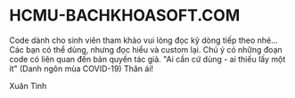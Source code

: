 # HCMU-BACHKHOASOFT.COM
Code dành cho sinh viên tham khảo vui lòng đọc kỹ dòng tiếp theo nhé...
Các bạn có thể dùng, nhưng đọc hiểu và custom lại.
Chú ý có những đoạn code có liên quan đến bản quyền tác giả.
"Ai cần cứ dùng - ai thiếu lấy một ít" (Danh ngôn mùa COVID-19)
Thân ái!


Xuân Tình
